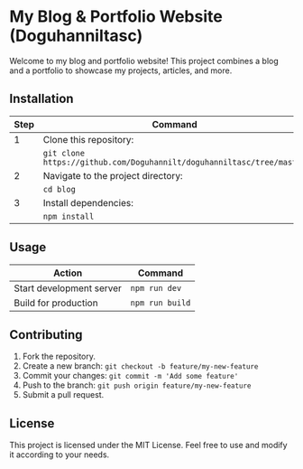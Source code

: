 # My Blog & Portfolio Website (Doguhanniltasc)

Welcome to my blog and portfolio website! This project combines a blog and a portfolio to showcase my projects, articles, and more.

## Installation

| Step | Command                            |
|------|------------------------------------|
| 1    | Clone this repository:             |
|      | `git clone https://github.com/Doguhannilt/doguhanniltasc/tree/master` |
| 2    | Navigate to the project directory: |
|      | `cd blog`                          |
| 3    | Install dependencies:              |
|      | `npm install`                      |

## Usage

| Action                      | Command               |
|-----------------------------|-----------------------|
| Start development server    | `npm run dev`         |
| Build for production        | `npm run build`       |

## Contributing

1. Fork the repository.
2. Create a new branch: `git checkout -b feature/my-new-feature`
3. Commit your changes: `git commit -m 'Add some feature'`
4. Push to the branch: `git push origin feature/my-new-feature`
5. Submit a pull request.

## License

This project is licensed under the MIT License. Feel free to use and modify it according to your needs.
